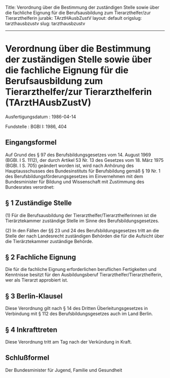 Title: Verordnung über die Bestimmung der zuständigen Stelle sowie über die fachliche
  Eignung für die Berufsausbildung zum Tierarzthelfer/zur Tierarzthelferin
jurabk: TArztHAusbZustV
layout: default
origslug: tarzthausbzustv
slug: tarzthausbzustv

---

# Verordnung über die Bestimmung der zuständigen Stelle sowie über die fachliche Eignung für die Berufsausbildung zum Tierarzthelfer/zur Tierarzthelferin (TArztHAusbZustV)

Ausfertigungsdatum
:   1986-04-14

Fundstelle
:   BGBl I: 1986, 404



## Eingangsformel

Auf Grund des § 97 des Berufsbildungsgesetzes vom 14. August 1969
(BGBl. I S. 1112), der durch Artikel 53 Nr. 13 des Gesetzes vom 18.
März 1975 (BGBl. I S. 705) geändert worden ist, wird nach Anhörung des
Hauptausschusses des Bundesinstituts für Berufsbildung gemäß § 19 Nr.
1 des Berufsbildungsförderungsgesetzes im Einvernehmen mit dem
Bundesminister für Bildung und Wissenschaft mit Zustimmung des
Bundesrates verordnet:


## § 1 Zuständige Stelle

(1) Für die Berufsausbildung der Tierarzthelfer/Tierarzthelferinnen
ist die Tierärztekammer zuständige Stelle im Sinne des
Berufsbildungsgesetzes.

(2) In den Fällen der §§ 23 und 24 des Berufsbildungsgesetzes tritt an
die Stelle der nach Landesrecht zuständigen Behörden die für die
Aufsicht über die Tierärztekammer zuständige Behörde.


## § 2 Fachliche Eignung

Die für die fachliche Eignung erforderlichen beruflichen Fertigkeiten
und Kenntnisse besitzt für den Ausbildungsberuf
Tierarzthelfer/Tierarzthelferin, wer als Tierarzt approbiert ist.


## § 3 Berlin-Klausel

Diese Verordnung gilt nach § 14 des Dritten Überleitungsgesetzes in
Verbindung mit § 112 des Berufsbildungsgesetzes auch im Land Berlin.


## § 4 Inkrafttreten

Diese Verordnung tritt am Tag nach der Verkündung in Kraft.


## Schlußformel

Der Bundesminister für Jugend, Familie und Gesundheit

